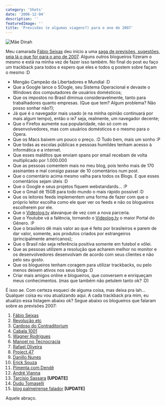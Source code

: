 ```yaml
---
category: 'Shots'
date: '2006-12-04'
description: ''
featuredImage: ''
title: 'Previsões (e algumas viagens?) para o ano de 2007'
---
```


![Mãe Dinah](/assets/images/posts/maedinah.jpg)

Meu camarada [Fábio Seixas](http://blog.fabioseixas.com.br/) deu início a uma [saga de previsões, sugestões, seja lá o que for para o ano de 2007](http://blog.fabioseixas.com.br/archives/2006/12/2007.html). Alguns outros blogueiros fizeram o mesmo e está na minha vez de fazer isso também. No final do post eu faço um trackback para todos e espero que eles e todos q postem sobre façam o mesmo :D

- Mengão Campeão da Libertadores e Mundial :D
- Que a Google lance o SOogle, seu Sistema Operacional e devaste o Windows dos computadores de usuários domésticos;
- Que os impostos no Brasil diminua consideravelmente, tanto para trabalhadores quanto empresas. (Que que tem? Algum problema? Não posso sonhar não?);
- Já que é o navegador mais usado (e na minha opinião continuará por mais algum tempo), então o ie7 seja, realmente, um navegador decente;
- Que o Firefox aumente sua popularidade, não só com os desenvolvedores, mas com usuários domésticos e o mesmo para o Opera.
- Que os Macs baixem um pouco o preço. :D Tudo bem, mais um sonho :P
- Que todas as escolas públicas e pessoas humildes tenham acesso à informática e a internet.
- Que esses malditos que enviam spans por email recebam de volta multiplicado por 1.000.000
- Que as pessoas comentem mais no meu blog, pois tenho mais de 170 assinantes e mal consigo passar de 10 comentários num post.
- Que o comentário acima mesmo valha para todos os Blogs. E que esses comentários sejam úteis :D
- Que o Google e seus projetos fiquem webstandards... :P
- Que o Gmail dê 15GB para todo mundo o mais rápido possível :D
- Que os leitores feeds implementem uma forma de fazer com que o próprio leitor escolha como ele quer ver os feeds e não os blogueiros escolherem por ele.
- Que o [Videolog.tv](http://www.videolog.tv) alavanque de vez com a nova parceria.
- Que o Youtube vá a falência, tornando o [Videolog.tv](http://www.videolog.tv) o maior Portal do Gênero. :P
- Que o brasileiro dê mais valor ao que é feito por brasileiros e parem de dar valor, somente, aos produtos criados por estrangeiros (principalmente americanos);
- Que o Brasil não seja referência positiva somente em futebol e vôlei.
- Que as pessoas utilizem a resolução que acharem melhor no monitor e os desenvolvedores desenvolvam de acordo com seus clientes e não pelo seu gosto.
- Que os blogueiros tenham coragem para utilizar trackbacks, ou pelo menos deixem ativos nos seus blogs :D
- Criar mais amigos online e blogueiros, que conversem e enriqueçam meus conhecimentos. (mas que também não petulem tanto ok? :D)

É isso ae. Com certeza esqueci de alguma coisa, mas deixa pra lah... Qualquer coisa eu vou atualizando aqui. A cada trackback pra mim, eu atualizo essa listagem abaixo ok? Segue abaixo os blogueiros que falaram sobre as previsões 2007:

1. [Fábio Seixas](http://blog.fabioseixas.com.br/archives/2006/12/2007.html)
2. [Revolução etc](http://www.revolucao.etc.br/archives/previsoes-e-algumas-nem-tanto-para-2007/)
3. [Cardoso do Contraditorium](http://www.contraditorium.com/2006/12/02/previses-de-pai-cardoso-para-2007/)
4. [Cabala 1001](http://1001gatos.org/previsoes/)
5. [Wagner Rodrigues](http://www.wrodrigues.com/comentar.aspx?id=125)
6. [Manoel no Tecnocracia](http://www.tecnocracia.com.br/arquivos/previsoes2007)
7. [Rafael Oliveira](http://blog.dies-irae.us/arquivo/2006/12/05/previsoes-para-2007/)
8. [Project.47](http://project47.viscountbox.com/desejos-e-previsoes-para-2007/)
9. [Danillo Nunes](http://danillonunes.com/2006/12/06/previsoes-2007/)
10. [Erick Souza](http://www.ericksouza.com/previsoes-para-2007/)
11. [Pimenta com Dendê](http://www.pimentacomdende.com/2006/12/07/previsoes-e-projetos-para-2007/)
12. [André Vianna](http://andreviana.net/2006/novas-previsoes-para-o-velho-2007)
13. [Tarcisio Sassara](http://tarcisio.blog.br/2006/12/uma-unica-promessa/) **\[UPDATE\]**
14. [Dudu Tomaselli](http://www.dudutomaselli.com/o-que-vai-rolar-em-2007/)
15. [blog palmeirense falador](http://kadu.ducz.com/?p=603) **\[UPDATE\]**

Aquele abraço.
